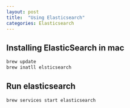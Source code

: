 ```yaml
---
layout: post
title:  "Using Elasticsearch"
categories: Elasticsearch
---
```


## Installing ElasticSearch in mac
```bash
brew update
brew inatll elsticsearch
```

## Run  elasticsearch
`brew services start elasticsearch`

